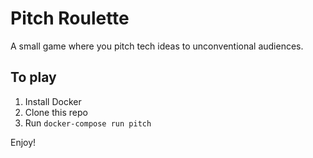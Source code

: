 # Pitch Roulette

A small game where you pitch tech ideas to unconventional audiences.

## To play

1. Install Docker
1. Clone this repo
1. Run `docker-compose run pitch`

Enjoy!
